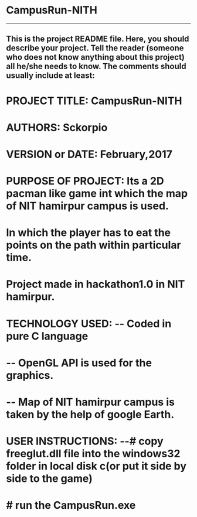# CampusRun-NITH
------------------------------------------------------------------------
This is the project README file. Here, you should describe your project.
Tell the reader (someone who does not know anything about this project)
all he/she needs to know. The comments should usually include at least:
------------------------------------------------------------------------

# PROJECT TITLE:   CampusRun-NITH
# AUTHORS:         Sckorpio
# VERSION or DATE: February,2017

# PURPOSE OF PROJECT: Its a 2D pacman like game int which the map of NIT hamirpur campus is used.
#                      In which the player has to eat the points on the path within particular time.
#                      Project made in hackathon1.0 in NIT hamirpur.

# TECHNOLOGY USED: -- Coded in pure C language 
#                 -- OpenGL API is used for the graphics.
#                 -- Map of NIT hamirpur campus is taken by the help of google Earth.



# USER INSTRUCTIONS: --# copy freeglut.dll file into the windows32 folder in local disk c(or put it side by side to the game)
#                     # run the CampusRun.exe   
